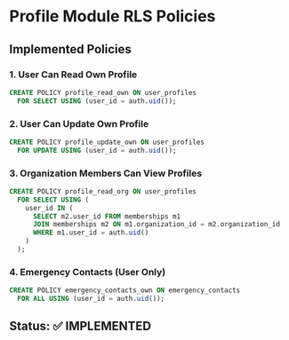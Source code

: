 # Profile Module RLS Policies

## Implemented Policies

### 1. User Can Read Own Profile
```sql
CREATE POLICY profile_read_own ON user_profiles
  FOR SELECT USING (user_id = auth.uid());
```

### 2. User Can Update Own Profile
```sql
CREATE POLICY profile_update_own ON user_profiles
  FOR UPDATE USING (user_id = auth.uid());
```

### 3. Organization Members Can View Profiles
```sql
CREATE POLICY profile_read_org ON user_profiles
  FOR SELECT USING (
    user_id IN (
      SELECT m2.user_id FROM memberships m1
      JOIN memberships m2 ON m1.organization_id = m2.organization_id
      WHERE m1.user_id = auth.uid()
    )
  );
```

### 4. Emergency Contacts (User Only)
```sql
CREATE POLICY emergency_contacts_own ON emergency_contacts
  FOR ALL USING (user_id = auth.uid());
```

## Status: ✅ IMPLEMENTED
